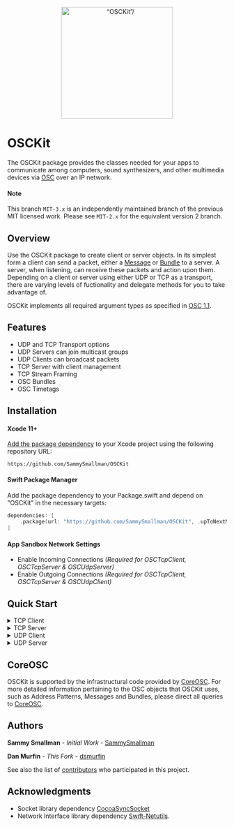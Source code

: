 <p align="center">
    <img src="osckit-icon.svg" width="256" align="middle" alt=“OSCKit”/>
</p>

# OSCKit
The OSCKit package provides the classes needed for your apps to communicate among computers, sound synthesizers, and other multimedia devices via [OSC](http://opensoundcontrol.org/README.html) over an IP network. 

#### Note
This branch `MIT-3.x` is an independently maintained branch of the previous MIT licensed work. Please see `MIT-2.x`
for the equivalent version 2 branch.

## Overview
Use the OSCKit package to create client or server objects. In its simplest form a client can send a packet, either a [Message](http://opensoundcontrol.org/spec-1_0.html#osc-messages) or [Bundle](http://opensoundcontrol.org/spec-1_0.html#osc-bundles) to a server. A server, when listening, can receive these packets and action upon them. Depending on a client or server using either UDP or TCP as a transport, there are varying levels of fuctionality and delegate methods for you to take advantage of.

OSCKit implements all required argument types as specified in [OSC 1.1](http://opensoundcontrol.org/files/2009-NIME-OSC-1.1.pdf).

## Features

- UDP and TCP Transport options
- UDP Servers can join multicast groups
- UDP Clients can broadcast packets
- TCP Server with client management
- TCP Stream Framing
- OSC Bundles
- OSC Timetags

## Installation

#### Xcode 11+
[Add the package dependency](https://developer.apple.com/documentation/xcode/adding_package_dependencies_to_your_app) to your Xcode project using the following repository URL: 
``` 
https://github.com/SammySmallman/OSCKit
```
#### Swift Package Manager

Add the package dependency to your Package.swift and depend on "OSCKit" in the necessary targets:

```  swift
dependencies: [
    .package(url: "https://github.com/SammySmallman/OSCKit", .upToNextMajor(from: "3.0.1"))
]
```

#### App Sandbox Network Settings
- Enable Incoming Connections *(Required for OSCTcpClient, OSCTcpServer & OSCUdpServer)*
- Enable Outgoing Connections *(Required for OSCTcpClient, OSCTcpServer & OSCUdpClient)*

## Quick Start

<details closed>
  <summary>TCP Client</summary>
    <h4>Step 1</h4>
    
Import OSCKit into your project 
```swift
import OSCKit
```
    
<h4>Step 2</h4>
    
Create a client
```swift
let client = OSCTcpClient(host: "10.101.130.101",
                          port: 24601,
                          streamFraming: .SLIP,
                          delegate: self)
```
    
<h4>Step 3</h4>
    
Conform to the clients delegate protocol OSCTcpClientDelegate:
```swift
func client(_ client: OSCTcpClient,
            didConnectTo host: String,
            port: UInt16) {
    print("client did connect to \(host):\(port)")
}

func client(_ client: OSCTcpClient,
            didDisconnectWith error: Error?) {
    if let error = error {
       print("client did disconnect with error: \(error.localizedDescription)")
    } else {
       print("client did disconnect")
    }
}

func client(_ client: OSCTcpClient,
            didSendPacket packet: OSCPacket) {
    print("Client did send packet")
}
    
func client(_ client: OSCTcpClient,
            didReceivePacket packet: OSCPacket) {
    print("Client did receive packet")
}
    
func client(_ client: OSCTcpClient,
            didReadData data: Data,
            with error: Error) {
    print("Client did read data with error: \(error.localizedDescription)"
}
```    
  
<h4>Step 4</h4>
    
Create an OSCPacket e.g. An OSC message:
```swift
do {
    let message = try OSCMessage(with: "/osc/kit", arguments: [1,
                                                               3.142,
                                                               "hello world!"])
} catch {
    print("Unable to create OSCMessage: \(error.localizedDescription)")
}
```
    
<h4>Step 5</h4>
    
Send the packet
```swift
client.send(message)
```
</details>
<details closed>
  <summary>TCP Server</summary>
    <h4>Step 1</h4>
    
Import OSCKit into your project 
```swift
import OSCKit
```
    
<h4>Step 2</h4>
    
Create a client
```swift
let server = OSCTcpServer(port: 24601,
                          streamFraming: .SLIP,
                          delegate: self)
```
    
<h4>Step 3</h4>
    
Conform to the servers delegate protocol OSCTcpServerDelegate:
```swift
func server(_ server: OSCTcpServer,
            didConnectToClientWithHost host: String,
            port: UInt16) {
    print("Server did connect to client \(host):\(port)")
}

func server(_ server: OSCTcpServer,
            didDisconnectFromClientWithHost host: String,
            port: UInt16) {
    print("Server did disconnect from client \(host):\(port)")
}

func server(_ server: OSCTcpServer,
            didReceivePacket packet: OSCPacket,
            fromHost host: String,
            port: UInt16) {
    print("Server did receive packet")
}
    
func server(_ server: OSCTcpServer,
            didSendPacket packet: OSCPacket,
            toClientWithHost host: String,
            port: UInt16) {
    print("Server did send packet to \(host):\(port)")
}
    
func server(_ server: OSCTcpServer,
            socketDidCloseWithError error: Error?) {
    if let error = error {
       print("server did stop listening with error: \(error.localizedDescription)")
    } else {
       print("server did stop listening")
    }
}
    
func server(_ server: OSCTcpServer,
            didReadData data: Data,
            with error: Error) {
    print("Server did read data with error: \(error.localizedDescription)"
}
```    
  
<h4>Step 4</h4>
    
Start listening for new connections and packets:
```swift
do {
    try server.startListening()
} catch {
    print(error.localizedDescription)
}
```
</details>
<details closed>
  <summary>UDP Client</summary>
    <h4>Step 1</h4>
    
Import OSCKit into your project 
```swift
import OSCKit
```
    
<h4>Step 2</h4>
    
Create a client
```swift
let client = OSCUdpClient(host: "10.101.130.101",
                          port: 24601,
                          delegate: self)
```
    
<h4>Step 3</h4>
    
Conform to the clients delegate protocol OSCUdpClientDelegate:
```swift
func client(_ client: OSCUdpClient,
            didSendPacket packet: OSCPacket,
            fromHost host: String?,
            port: UInt16?) {
    print("client sent packet to \(client.host):\(client.port)")
}

func client(_ client: OSCUdpClient,
            didNotSendPacket packet: OSCPacket,
            fromHost host: String?,
            port: UInt16?,
            error: Error?) {
    print("client did not send packet to \(client.host):\(client.port)")
}

func client(_ client: OSCUdpClient,
            socketDidCloseWithError error: Error) {
    print("Client Error: \(error.localizedDescription)")
}
```    
  
<h4>Step 4</h4>
    
Create an OSCPacket e.g. An OSC message:
```swift
do {
    let message = try OSCMessage(with: "/osc/kit", arguments: [1,
                                                               3.142,
                                                               "hello world!"])
} catch {
    print("Unable to create OSCMessage: \(error.localizedDescription)")
}

```
    
<h4>Step 5</h4>
    
Send the packet
```swift
client.send(message)
```
</details>
<details closed>
  <summary>UDP Server</summary>
    <h4>Step 1</h4>
    
Import OSCKit into your project 
```swift
import OSCKit
```
    
<h4>Step 2</h4>
    
Create a client
```swift
let server = OSCUdpServer(port: 24601,
                          delegate: self)
```
    
<h4>Step 3</h4>
    
Conform to the servers delegate protocol OSCUdpServerDelegate:
```swift
func server(_ server: OSCUdpServer,
            didReceivePacket packet: OSCPacket,
            fromHost host: String,
            port: UInt16) {
    print("server did receive packet from \(host):\(port)")
}

func server(_ server: OSCUdpServer,
            socketDidCloseWithError error: Error?) {
    if let error = error {
       print("server did stop listening with error: \(error.localizedDescription)")
    } else {
       print("server did stop listening")
    }
}

func server(_ server: OSCUdpServer,
            didReadData data: Data,
            with error: Error) {
    print("Server did read data with error: \(error.localizedDescription)"
}
```    
  
<h4>Step 4</h4>
    
Start listening for packets:
```swift
do {
    try server.startListening()
} catch {
    print(error.localizedDescription)
}
```
</details>

## CoreOSC

OSCKit is supported by the infrastructural code provided by [CoreOSC](https://github.com/dsmurfin/CoreOSC). For more detailed information pertaining to the OSC objects that OSCKit uses, such as Address Patterns, Messages and Bundles, please direct all queries to [CoreOSC](https://github.com/dsmurfin/CoreOSC).

## Authors

**Sammy Smallman** - *Initial Work* - [SammySmallman](https://github.com/sammysmallman)

**Dan Murfin** - *This Fork* - [dsmurfin](https://github.com/dsmurfin)

See also the list of [contributors](https://github.com/dsmurfin/OSCKit/graphs/contributors) who participated in this project.

## Acknowledgments

* Socket library dependency [CocoaSyncSocket](https://github.com/robbiehanson/CocoaAsyncSocket)
* Network Interface library dependency [Swift-Netutils](https://github.com/svdo/swift-netutils).
